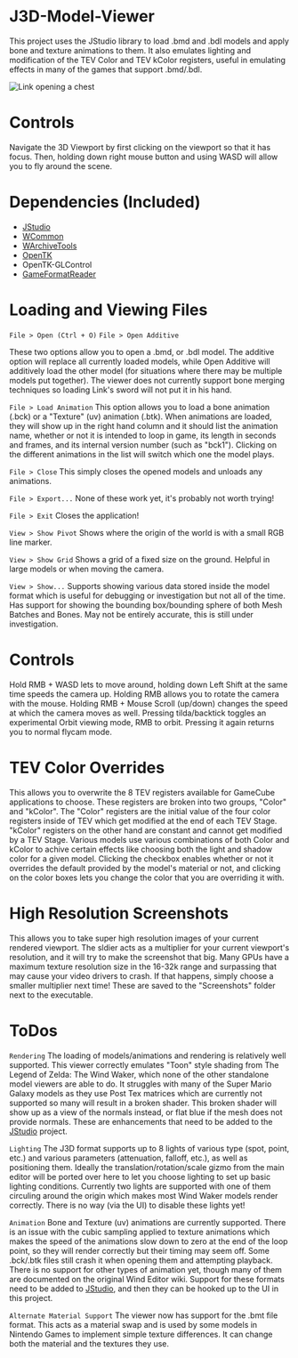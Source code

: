 # J3D-Model-Viewer
This project uses the JStudio library to load .bmd and .bdl models and apply bone and texture animations to them. It also emulates lighting and modification of the TEV Color and TEV kColor registers, useful in emulating effects in many of the games that support .bmd/.bdl.

![Link opening a chest](http://i.imgur.com/0BRD2hb.png)

# Controls
Navigate the 3D Viewport by first clicking on the viewport so that it has focus. Then, holding down right mouse button and using WASD will allow you to fly around the scene. 

# Dependencies (Included)
* [JStudio](https://github.com/LordNed/JStudio)
* [WCommon](https://github.com/LordNed/WCommon)
* [WArchiveTools](https://github.com/LordNed/WArchive-Tools)
* [OpenTK](https://github.com/opentk/opentk)
*   OpenTK-GLControl
* [GameFormatReader](https://github.com/lioncash/GameFormatReader)

# Loading and Viewing Files
`File > Open (Ctrl + O)`
`File > Open Additive`

These two options allow you to open a .bmd, or .bdl model. The additive option will replace all currently loaded models, while Open Additive will additively load the other model (for situations where there may be multiple models put together). The viewer does not currently support bone merging techniques so loading Link's sword will not put it in his hand.

`File > Load Animation`
This option allows you to load a bone animation (.bck) or a "Texture" (uv) animation (.btk). When animations are loaded, they will show up in the right hand column and it should list the animation name, whether or not it is intended to loop in game, its length in seconds and frames, and its internal version number (such as "bck1"). Clicking on the different animations in the list will switch which one the model plays.

`File > Close`
This simply closes the opened models and unloads any animations.

`File > Export...`
None of these work yet, it's probably not worth trying!

`File > Exit`
Closes the application!

`View > Show Pivot`
Shows where the origin of the world is with a small RGB line marker.

`View > Show Grid`
Shows a grid of a fixed size on the ground. Helpful in large models or when moving the camera.

`View > Show...`
Supports showing various data stored inside the model format which is useful for debugging or investigation but not all of the time. Has support for showing the bounding box/bounding sphere of both Mesh Batches and Bones. May not be entirely accurate, this is still under investigation.

# Controls
Hold RMB + WASD lets to move around, holding down Left Shift at the same time speeds the camera up. Holding RMB allows you to rotate the camera with the mouse. Holding RMB + Mouse Scroll (up/down) changes the speed at which the camera moves as well. Pressing tilda/backtick toggles an experimental Orbit viewing mode, RMB to orbit. Pressing it again returns you to normal flycam mode.

# TEV Color Overrides
This allows you to overwrite the 8 TEV registers available for GameCube applications to choose. These registers are broken into two groups, "Color" and "kColor". The "Color" registers are the initial value of the four color registers inside of TEV which get modified at the end of each TEV Stage. "kColor" registers on the other hand are constant and cannot get modified by a TEV Stage. Various models use various combinations of both Color and kColor to achive certain effects like choosing both the light and shadow color for a given model. Clicking the checkbox enables whether or not it overrides the default provided by the model's material or not, and clicking on the color boxes lets you change the color that you are overriding it with.

# High Resolution Screenshots
This allows you to take super high resolution images of your current rendered viewport. The sldier acts as a multiplier for your current viewport's resolution, and it will try to make the screenshot that big. Many GPUs have a maximum texture resolution size in the 16-32k range and surpassing that may cause your video drivers to crash. If that happens, simply choose a smaller multiplier next time! These are saved to the "Screenshots" folder next to the executable. 

# ToDos
`Rendering`
The loading of models/animations and rendering is relatively well supported. This viewer correctly emulates "Toon" style shading from The Legend of Zelda: The Wind Waker, which none of the other standalone model viewers are able to do. It struggles with many of the Super Mario Galaxy models as they use Post Tex matrices which are currently not supported so many will result in a broken shader. This broken shader will show up as a view of the normals instead, or flat blue if the mesh does not provide normals. These are enhancements that need to be added to the [JStudio](https://github.com/LordNed/JStudio) project.

`Lighting`
The J3D format supports up to 8 lights of various type (spot, point, etc.) and various parameters (attenuation, falloff, etc.), as well as positioning them. Ideally the translation/rotation/scale gizmo from the main editor will be ported over here to let you choose lighting to set up basic lighting conditions. Currently two lights are supported with one of them circuling around the origin which makes most Wind Waker models render correctly. There is no way (via the UI) to disable these lights yet!

`Animation`
Bone and Texture (uv) animations are currently supported. There is an issue with the cubic sampling applied to texture animations which makes the speed of the animations slow down to zero at the end of the loop point, so they will render correctly but their timing may seem off. Some .bck/.btk files still crash it when opening them and attempting playback. There is no support for other types of animation yet, though many of them are documented on the original Wind Editor wiki. Support for these formats need to be added to [JStudio](https://github.com/LordNed/JStudio), and then they can be hooked up to the UI in this project.

`Alternate Material Support`
The viewer now has support for the .bmt file format. This acts as a material swap and is used by some models in Nintendo Games to implement simple texture differences. It can change both the material and the textures they use.
